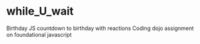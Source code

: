 # while_U_wait
Birthday JS countdown to birthday with reactions
Coding dojo assignment on foundational javascript
